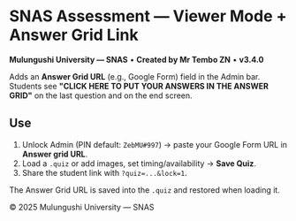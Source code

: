 # SNAS Assessment — Viewer Mode + Answer Grid Link
**Mulungushi University — SNAS** • **Created by Mr Tembo ZN** • **v3.4.0**

Adds an **Answer Grid URL** (e.g., Google Form) field in the Admin bar. 
Students see **"CLICK HERE TO PUT YOUR ANSWERS IN THE ANSWER GRID"** on the last question and on the end screen.

## Use
1. Unlock Admin (PIN default: `ZebMU#997`) → paste your Google Form URL in **Answer grid URL**.
2. Load a `.quiz` or add images, set timing/availability → **Save Quiz**.
3. Share the student link with `?quiz=...&lock=1`.

The Answer Grid URL is saved into the `.quiz` and restored when loading it.

© 2025 Mulungushi University — SNAS
